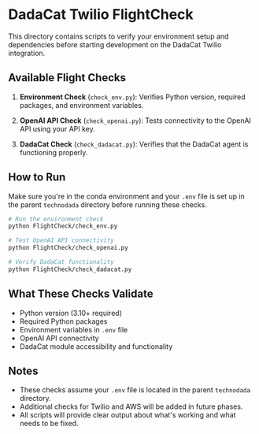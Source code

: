 # DadaCat Twilio FlightCheck

This directory contains scripts to verify your environment setup and dependencies before starting development on the DadaCat Twilio integration.

## Available Flight Checks

1. **Environment Check** (`check_env.py`): Verifies Python version, required packages, and environment variables.

2. **OpenAI API Check** (`check_openai.py`): Tests connectivity to the OpenAI API using your API key.

3. **DadaCat Check** (`check_dadacat.py`): Verifies that the DadaCat agent is functioning properly.

## How to Run

Make sure you're in the conda environment and your `.env` file is set up in the parent `technodada` directory before running these checks.

```bash
# Run the environment check
python FlightCheck/check_env.py

# Test OpenAI API connectivity
python FlightCheck/check_openai.py

# Verify DadaCat functionality
python FlightCheck/check_dadacat.py
```

## What These Checks Validate

- Python version (3.10+ required)
- Required Python packages
- Environment variables in `.env` file
- OpenAI API connectivity
- DadaCat module accessibility and functionality

## Notes

- These checks assume your `.env` file is located in the parent `technodada` directory.
- Additional checks for Twilio and AWS will be added in future phases.
- All scripts will provide clear output about what's working and what needs to be fixed.